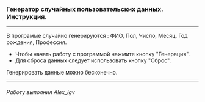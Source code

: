 ### Генератор случайных пользовательских данных. Инструкция.
---
В программе случайно генерируются : ФИО, Пол, Число,  Месяц, Год рождения, Профессия. 
- Чтобы начать работу с программой нажмите кнопку "Генерация".
- Для сброса данных следует использовать кнопку "Сброс".

Генерировать данные можно бесконечно.

---

###### Работу выполнил Alex_lgv
